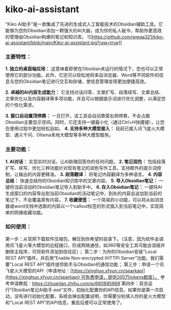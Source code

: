 # kiko-ai-assistant
"Kiko AI助手"是一款集成了先进的生成式人工智能技术的Obsidian辅助工具。它能够为您的Obsidian添加一颗强大的AI大脑，成为你的私人秘书，帮助你更高效的管理由Obsidian构建的笔记和知识库。
![[https://github.com/wwaa321/kiko-ai-assistant/blob/main/Kiko-ai-assistant.jpg?raw=true]]
### 主要特性：

**1. 独立的桌面端应用：** 这意味着即使在Obsidian未运行的情况下，您也可以正常使用它的部分功能。此外，它还可以轻松地将来自浏览器、Word等不同软件的信息与您的Obsidian笔记进行交互和存储，使信息管理变得更加便捷高效。

**2. 卓越的AI内容生成能力：** 它支持对话问答、文章扩写、段落续写、文章总结、文章优化以及内容翻译等多项功能，并且可以根据提示词进行优化调整，以满足您的个性化需求。

**3. 窗口自动置顶停靠：** 一旦打开，该工具会自动靠窗右侧停靠，不会占据Obsidian主要显示空间。同时，它还支持一键最小化（通过Ctrl+H快捷键），让您在使用过程中更加轻松自如。
**4. 支持多种大模型接入：** 目前已接入讯飞星火大模型、通义千问、Ollama本地大模型等多种大模型服务。


### 主要功能：
**1. AI对话：** 实现实时对话，让AI助理回答你的任何问题。
**2. 笔记润色：** 包括段落扩写、续写、优化三种功能针对现有笔记的润色写作工具，支持额外的提示词控制，让输出的内容更精准。
**3. 段落翻译：** 将笔记内容翻译为多种语言。
**4. 内容总结：** 快速总结你的Obsidian知识库中的文章内容。
**5. 导入Obsidian笔记：** 一键将当前活动的Obsidian笔记导入到助手中。
**6. 存入Obsidian笔记：** 一键将AI生成窗口的内容导出到当前Obsidian的活动笔记中，到处的内容会追加到当前的笔记下，不会覆盖原有内容。
**7. 收藏便签：** 一个简易的小功能，可以将从如浏览器或word文档中选取的内容以一个callout标签的形式插入到当前笔记中，实现简单的网摘收藏功能。

### 如何使用：
第一步：从官网下载软件压缩包，解压到你希望的目录下。（注意，因为软件会调用讯飞星火等大模型的远程接口，形成网络通信，如360等安全工具可能会误报并删除主程序，可将软件添加到信任区）；
第二步：为你的Obsidian安装"Local REST API"插件。并启用“Enable Non-encrypted (HTTP) Server”功能。我们需要"Local REST API"插件提供助手与Obsidian的通信功能；
第三步：申请一个讯飞星火大模型的API（申请地址：[https://xinghuo.xfyun.cn/sparkapi](https://xinghuo.xfyun.cn/sparkapi) 可免费申请，提供200万tokens额度）。 参考申请教程：https://zhuanlan.zhihu.com/p/660885669
第四步：双击运行“Obsidian笔记AI助手.exe”文件，初始化配置你的API信息。如果你是第一次启动，没有进行初始化配置，系统会弹出配置说明，你需要分别填入你的星火大模型和"Local REST API"的API信息，重启后便可以正常使用了。
